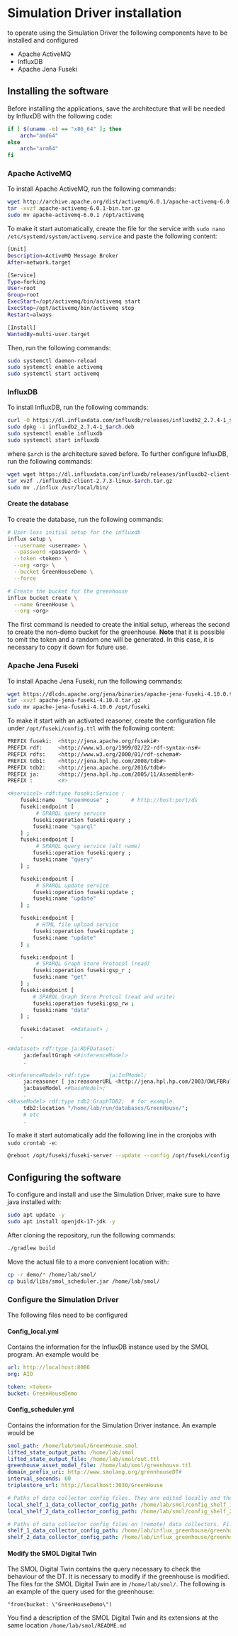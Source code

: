 # Simulation Driver installation

to operate using the Simulation Driver the following components have to be installed and configured

- Apache ActiveMQ
- InfluxDB
- Apache Jena Fuseki

## Installing the software

Before installing the applications, save the architecture that will be needed by InfluxDB with the following code:

```bash
if [ $(uname -m) == "x86_64" ]; then
    arch="amd64"
else
    arch="arm64"
fi
```

### Apache ActiveMQ

To install Apache ActiveMQ, run the following commands:

```bash
wget http://archive.apache.org/dist/activemq/6.0.1/apache-activemq-6.0.1-bin.tar.gz
tar -xvzf apache-activemq-6.0.1-bin.tar.gz
sudo mv apache-activemq-6.0.1 /opt/activemq
```

To make it start automatically, create the file for the service with `sudo nano /etc/systemd/system/activemq.service` and paste the following content:

```bash
[Unit]
Description=ActiveMQ Message Broker
After=network.target

[Service]
Type=forking
User=root
Group=root
ExecStart=/opt/activemq/bin/activemq start
ExecStop=/opt/activemq/bin/activemq stop
Restart=always

[Install]
WantedBy=multi-user.target
```

Then, run the following commands:

```bash
sudo systemctl daemon-reload
sudo systemctl enable activemq
sudo systemctl start activemq
```

### InfluxDB

To install InfluxDB, run the following commands:

```bash
curl -O https://dl.influxdata.com/influxdb/releases/influxdb2_2.7.4-1_$arch.deb
sudo dpkg -i influxdb2_2.7.4-1_$arch.deb
sudo systemctl enable influxdb
sudo systemctl start influxdb
```

where `$arch` is the architecture saved before. To further configure InfluxDB, run the following commands:

```bash
wget wget https://dl.influxdata.com/influxdb/releases/influxdb2-client-2.7.3-linux-$arch.tar.gz
tar xvzf ./influxdb2-client-2.7.3-linux-$arch.tar.gz
sudo mv ./influx /usr/local/bin/
```

#### Create the database

To create the database, run the following commands:

```bash
# User-less initial setup for the influxdb
influx setup \
  --username <username> \
  --password <password> \
  --token <token> \
  --org <org> \
  --bucket GreenHouseDemo \
  --force

# Create the bucket for the greenhouse
influx bucket create \
  --name GreenHouse \
  --org <org>
```

The first command is needed to create the initial setup, whereas the second to create the non-demo bucket for the greenhouse. **Note** that it is possible to omit the token and a random one will be generated. In this case, it is necessary to copy it down for future use.

### Apache Jena Fuseki

To install Apache Jena Fuseki, run the following commands:

```bash
wget https://dlcdn.apache.org/jena/binaries/apache-jena-fuseki-4.10.0.tar.gz
tar -xvzf apache-jena-fuseki-4.10.0.tar.gz
sudo mv apache-jena-fuseki-4.10.0 /opt/fuseki
```

To make it start with an activated reasoner, create the configuration file under `/opt/fuseki/config.ttl` with the following content:

```bash
PREFIX fuseki:  <http://jena.apache.org/fuseki#>
PREFIX rdf:     <http://www.w3.org/1999/02/22-rdf-syntax-ns#>
PREFIX rdfs:    <http://www.w3.org/2000/01/rdf-schema#>
PREFIX tdb1:    <http://jena.hpl.hp.com/2008/tdb#>
PREFIX tdb2:    <http://jena.apache.org/2016/tdb#>
PREFIX ja:      <http://jena.hpl.hp.com/2005/11/Assembler#>
PREFIX :        <#>

<#service1> rdf:type fuseki:Service ;
    fuseki:name   "GreenHouse" ;       # http://host:port/ds
    fuseki:endpoint [ 
         # SPARQL query service
        fuseki:operation fuseki:query ; 
        fuseki:name "sparql"
    ] ;
    fuseki:endpoint [ 
         # SPARQL query service (alt name)
        fuseki:operation fuseki:query ; 
        fuseki:name "query" 
    ] ;

    fuseki:endpoint [ 
         # SPARQL update service
        fuseki:operation fuseki:update ; 
        fuseki:name "update" 
    ] ;

    fuseki:endpoint [ 
         # HTML file upload service
        fuseki:operation fuseki:update ; 
        fuseki:name "update" 
    ] ;

    fuseki:endpoint [ 
         # SPARQL Graph Store Protocol (read)
        fuseki:operation fuseki:gsp_r ; 
        fuseki:name "get" 
    ] ;
    fuseki:endpoint [ 
        # SPARQL Graph Store Protcol (read and write)
        fuseki:operation fuseki:gsp_rw ; 
        fuseki:name "data" 
    ] ;

    fuseki:dataset  <#dataset> ;
    .

<#dataset> rdf:type ja:RDFDataset;
     ja:defaultGraph <#inferenceModel>
     .
     
<#inferenceModel> rdf:type      ja:InfModel;
     ja:reasoner [ ja:reasonerURL <http://jena.hpl.hp.com/2003/OWLFBRuleReasoner> ];
     ja:baseModel <#baseModel>;
     .
<#baseModel> rdf:type tdb2:GraphTDB2;  # for example.
     tdb2:location "/home/lab/run/databases/GreenHouse/";
     # etc
     .
```

To make it start automatically add the following line in the cronjobs with `sudo crontab -e`:

```bash
@reboot /opt/fuseki/fuseki-server --update --config /opt/fuseki/config.ttl &
```

## Configuring the software

To configure and install and use the Simulation Driver, make sure to have java installed with:

```bash
sudo apt update -y
sudo apt install openjdk-17-jdk -y
```

After cloning the repository, run the following commands:

```bash
./gradlew build
```

Move the actual file to a more convenient location with:

```bash
cp -r demo/* /home/lab/smol/
cp build/libs/smol_scheduler.jar /home/lab/smol/
```

### Configure the Simulation Driver

The following files need to be configured

#### Config_local.yml

Contains the information for the InfluxDB instance used by the SMOL program. An example would be

```yaml
url: http://localhost:8086
org: AIO

token: <token>
bucket: GreenHouseDemo
```

#### Config_scheduler.yml

Contains the information for the Simulation Driver instance. An example would be

```yaml
smol_path: /home/lab/smol/GreenHouse.smol
lifted_state_output_path: /home/lab/smol
lifted_state_output_file: /home/lab/smol/out.ttl
greenhouse_asset_model_file: /home/lab/smol/greenhouse.ttl
domain_prefix_uri: http://www.smolang.org/grennhouseDT#
interval_seconds: 60
triplestore_url: http://localhost:3030/GreenHouse

# Paths of data collector config files. They are edited locally and then sent to data collectors.
local_shelf_1_data_collector_config_path: /home/lab/smol/config_shelf_1.ini
local_shelf_2_data_collector_config_path: /home/lab/smol/config_shelf_2.ini

# Paths of data collector config files on (remote) data collectors. Files will be sent to these paths.
shelf_1_data_collector_config_path: /home/lab/influx_greenhouse/greenhouse-data-collector/collector/config.ini
shelf_2_data_collector_config_path: /home/lab/influx_greenhouse/greenhouse-data-collector/collector/config.ini
```

#### Modify the SMOL Digital Twin

The SMOL Digital Twin contains the query necessary to check the behaviour of the DT.
It is necessary to modify if the greenhouse is modified. The files for the SMOL Digital Twin are in `/home/lab/smol/`. The following is an example of the query used for the greenhouse:

```text
"from(bucket: \"GreenHouseDemo\")
```

You find a description of the SMOL Digital Twin and its extensions at the same location  `/home/lab/smol/README.md`